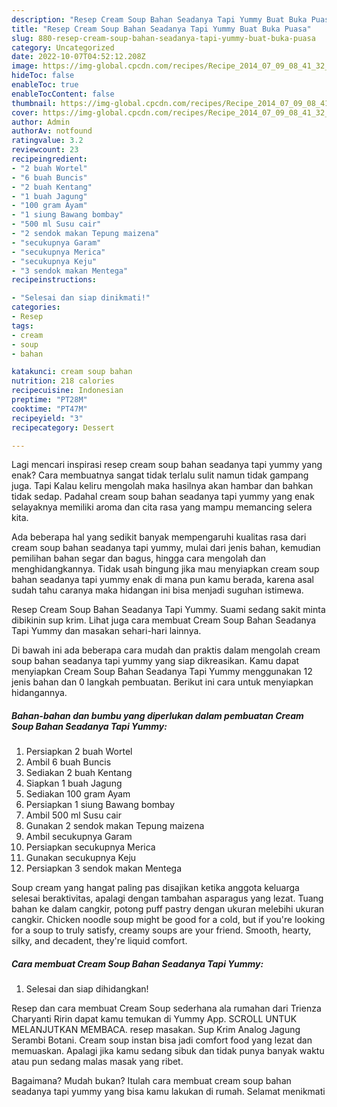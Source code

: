 ```yaml
---
description: "Resep Cream Soup Bahan Seadanya Tapi Yummy Buat Buka Puasa"
title: "Resep Cream Soup Bahan Seadanya Tapi Yummy Buat Buka Puasa"
slug: 880-resep-cream-soup-bahan-seadanya-tapi-yummy-buat-buka-puasa
category: Uncategorized
date: 2022-10-07T04:52:12.208Z
image: https://img-global.cpcdn.com/recipes/Recipe_2014_07_09_08_41_32_811_71e64736ff6d5f930076/680x482cq70/cream-soup-bahan-seadanya-tapi-yummy-foto-resep-utama.jpg
hideToc: false
enableToc: true
enableTocContent: false
thumbnail: https://img-global.cpcdn.com/recipes/Recipe_2014_07_09_08_41_32_811_71e64736ff6d5f930076/680x482cq70/cream-soup-bahan-seadanya-tapi-yummy-foto-resep-utama.jpg
cover: https://img-global.cpcdn.com/recipes/Recipe_2014_07_09_08_41_32_811_71e64736ff6d5f930076/680x482cq70/cream-soup-bahan-seadanya-tapi-yummy-foto-resep-utama.jpg
author: Admin
authorAv: notfound
ratingvalue: 3.2
reviewcount: 23
recipeingredient:
- "2 buah Wortel"
- "6 buah Buncis"
- "2 buah Kentang"
- "1 buah Jagung"
- "100 gram Ayam"
- "1 siung Bawang bombay"
- "500 ml Susu cair"
- "2 sendok makan Tepung maizena"
- "secukupnya Garam"
- "secukupnya Merica"
- "secukupnya Keju"
- "3 sendok makan Mentega"
recipeinstructions:

- "Selesai dan siap dinikmati!"
categories:
- Resep
tags:
- cream
- soup
- bahan

katakunci: cream soup bahan 
nutrition: 218 calories
recipecuisine: Indonesian
preptime: "PT28M"
cooktime: "PT47M"
recipeyield: "3"
recipecategory: Dessert

---
```



Lagi mencari inspirasi resep cream soup bahan seadanya tapi yummy yang enak? Cara membuatnya sangat tidak terlalu sulit namun tidak gampang juga. Tapi Kalau keliru mengolah maka hasilnya akan hambar dan bahkan tidak sedap. Padahal cream soup bahan seadanya tapi yummy yang enak selayaknya memiliki aroma dan cita rasa yang mampu memancing selera kita.


Ada beberapa hal yang sedikit banyak mempengaruhi kualitas rasa dari cream soup bahan seadanya tapi yummy, mulai dari jenis bahan, kemudian pemilihan bahan segar dan bagus, hingga cara mengolah dan menghidangkannya. Tidak usah bingung jika mau menyiapkan cream soup bahan seadanya tapi yummy enak di mana pun kamu berada, karena asal sudah tahu caranya maka hidangan ini bisa menjadi suguhan istimewa.

Resep Cream Soup Bahan Seadanya Tapi Yummy. Suami sedang sakit minta dibikinin sup krim. Lihat juga cara membuat Cream Soup Bahan Seadanya Tapi Yummy dan masakan sehari-hari lainnya.


Di bawah ini ada beberapa cara mudah dan praktis dalam mengolah cream soup bahan seadanya tapi yummy yang siap dikreasikan. Kamu dapat menyiapkan Cream Soup Bahan Seadanya Tapi Yummy menggunakan 12 jenis bahan dan 0 langkah pembuatan. Berikut ini cara untuk menyiapkan hidangannya.

<!--inarticleads1-->

##### Bahan-bahan dan bumbu yang diperlukan dalam pembuatan Cream Soup Bahan Seadanya Tapi Yummy:

1. Persiapkan 2 buah Wortel
1. Ambil 6 buah Buncis
1. Sediakan 2 buah Kentang
1. Siapkan 1 buah Jagung
1. Sediakan 100 gram Ayam
1. Persiapkan 1 siung Bawang bombay
1. Ambil 500 ml Susu cair
1. Gunakan 2 sendok makan Tepung maizena
1. Ambil secukupnya Garam
1. Persiapkan secukupnya Merica
1. Gunakan secukupnya Keju
1. Persiapkan 3 sendok makan Mentega


Soup cream yang hangat paling pas disajikan ketika anggota keluarga selesai beraktivitas, apalagi dengan tambahan asparagus yang lezat. Tuang bahan ke dalam cangkir, potong puff pastry dengan ukuran melebihi ukuran cangkir. Chicken noodle soup might be good for a cold, but if you&#39;re looking for a soup to truly satisfy, creamy soups are your friend. Smooth, hearty, silky, and decadent, they&#39;re liquid comfort. 

<!--inarticleads2-->

##### Cara membuat Cream Soup Bahan Seadanya Tapi Yummy:


1. Selesai dan siap dihidangkan!

Resep dan cara membuat Cream Soup sederhana ala rumahan dari Trienza Charyanti Ririn dapat kamu temukan di Yummy App. SCROLL UNTUK MELANJUTKAN MEMBACA. resep masakan. Sup Krim Analog Jagung Serambi Botani. Cream soup instan bisa jadi comfort food yang lezat dan memuaskan. Apalagi jika kamu sedang sibuk dan tidak punya banyak waktu atau pun sedang malas masak yang ribet. 

Bagaimana? Mudah bukan? Itulah cara membuat cream soup bahan seadanya tapi yummy yang bisa kamu lakukan di rumah. Selamat menikmati

